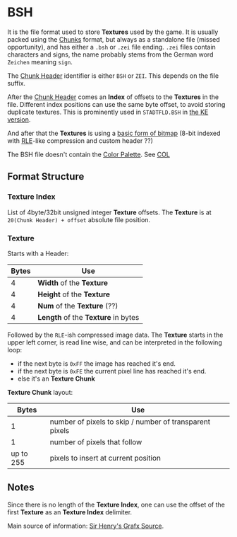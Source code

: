 # BSH #

It is the file format used to store **Textures** used by the game.
It is usually packed using the [Chunks](./chunks.md) format, but always as a standalone file (missed opportunity), and has either a `.bsh` or `.zei` file ending. `.zei` files contain characters and signs, the name probably stems from the German word `Zeichen` meaning `sign`.

The [Chunk Header](./chunks.md#chunk-header) identifier is either `BSH` or `ZEI`. This depends on the file suffix.

After the [Chunk Header](./chunks.md#chunk-header) comes an **Index** of offsets to the **Textures** in the file. Different index positions can use the same byte offset, to avoid storing duplicate textures. This is prominently used in `STADTFLD.BSH` in [the KE version](../version_differences.md).

And after that the **Textures** is using a [basic form of bitmap](https://en.wikipedia.org/wiki/BMP_file_format) (8-bit indexed with [RLE](https://en.wikipedia.org/wiki/Run-length_encoding)-like compression and custom header ??)

The BSH file doesn't contain the [Color Palette](). See [COL](./col.md)

## Format Structure ##

### Texture Index ###

List of 4byte/32bit unsigned integer **Texture** offsets. The **Texture** is at `20(Chunk Header) + offset` absolute file position.

### Texture ###

Starts with a Header:

| Bytes | Use |
|-------|-----|
| 4     | **Width** of the **Texture** |
| 4     | **Height** of the **Texture** |
| 4     | **Num** of the **Texture** (??) |
| 4     | **Length** of the **Texture** in bytes |

Followed by the `RLE`-ish compressed image data.
The **Texture** starts in the upper left corner, is read line wise, and can be interpreted in the following loop:

- if the next byte is `0xFF` the image has reached it's end.
- if the next byte is `0xFE` the current pixel line has reached it's end.
- else it's an **Texture Chunk**

**Texture Chunk** layout:

| Bytes     | Use |
|-----------|-----|
| 1         | number of pixels to skip / number of transparent pixels |
| 1         | number of pixels that follow |
| up to 255 | pixels to insert at current position |

## Notes ##

Since there is no length of the **Texture Index**, one can use the offset of the first **Texture** as an **Texture Index** delimiter.

Main source of information: [Sir Henry's Grafx Source](https://github.com/wzurborg/grafx1602).


